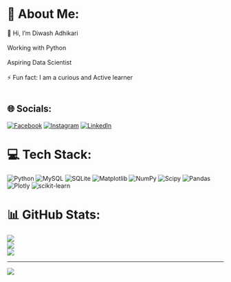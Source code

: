 # 💫 About Me:
👋 Hi, I’m Diwash Adhikari<br><br>Working with Python<br><br>Aspiring Data Scientist <br><br>⚡ Fun fact: I am a curious and Active learner<br><br>


## 🌐 Socials:
[![Facebook](https://img.shields.io/badge/Facebook-%231877F2.svg?logo=Facebook&logoColor=white)](https://www.facebook.com/diwash.adhikari.146) [![Instagram](https://img.shields.io/badge/Instagram-%23E4405F.svg?logo=Instagram&logoColor=white)](https://www.instagram.com/diwash017/) [![LinkedIn](https://img.shields.io/badge/LinkedIn-%230077B5.svg?logo=linkedin&logoColor=white)](https://www.linkedin.com/in/diwash-adhikari/) 

# 💻 Tech Stack:
![Python](https://img.shields.io/badge/python-3670A0?style=for-the-badge&logo=python&logoColor=ffdd54) ![MySQL](https://img.shields.io/badge/mysql-4479A1.svg?style=for-the-badge&logo=mysql&logoColor=white) ![SQLite](https://img.shields.io/badge/sqlite-%2307405e.svg?style=for-the-badge&logo=sqlite&logoColor=white) ![Matplotlib](https://img.shields.io/badge/Matplotlib-%23ffffff.svg?style=for-the-badge&logo=Matplotlib&logoColor=black) ![NumPy](https://img.shields.io/badge/numpy-%23013243.svg?style=for-the-badge&logo=numpy&logoColor=white) ![Scipy](https://img.shields.io/badge/SciPy-%230C55A5.svg?style=for-the-badge&logo=scipy&logoColor=%white) ![Pandas](https://img.shields.io/badge/pandas-%23150458.svg?style=for-the-badge&logo=pandas&logoColor=white) ![Plotly](https://img.shields.io/badge/Plotly-%233F4F75.svg?style=for-the-badge&logo=plotly&logoColor=white) ![scikit-learn](https://img.shields.io/badge/scikit--learn-%23F7931E.svg?style=for-the-badge&logo=scikit-learn&logoColor=white)
# 📊 GitHub Stats:
![](https://github-readme-stats.vercel.app/api?username=Diwash17&theme=dark&hide_border=false&include_all_commits=true&count_private=true)<br/>
![](https://github-readme-streak-stats.herokuapp.com/?user=Diwash17&theme=dark&hide_border=false)<br/>
![](https://github-readme-stats.vercel.app/api/top-langs/?username=Diwash17&theme=dark&hide_border=false&include_all_commits=true&count_private=true&layout=compact)

---
[![](https://visitcount.itsvg.in/api?id=Diwash17&icon=0&color=0)](https://visitcount.itsvg.in)

<!-- Proudly created with GPRM ( https://gprm.itsvg.in ) -->
